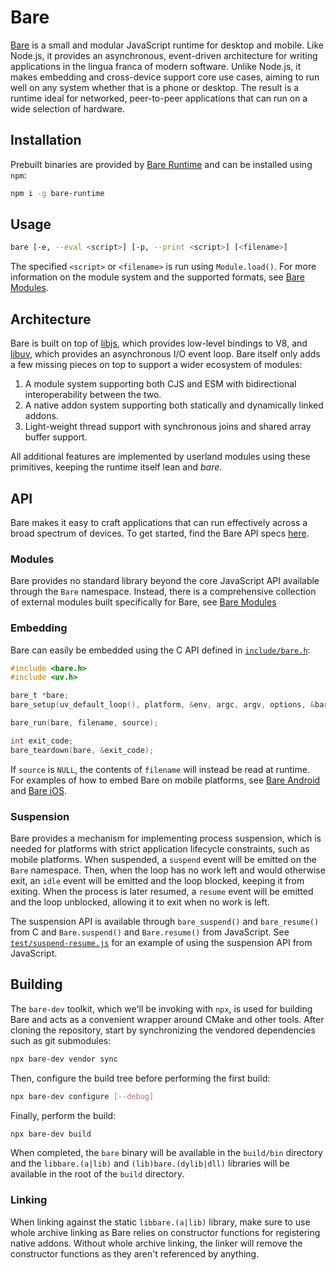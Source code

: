 # Bare

[Bare](https://github.com/holepunchto/bare) is a small and modular JavaScript runtime for desktop and mobile. Like Node.js, it provides an asynchronous, event-driven architecture for writing applications in the lingua franca of modern software. Unlike Node.js, it makes embedding and cross-device support core use cases, aiming to run well on any system whether that is a phone or desktop. The result is a runtime ideal for networked, peer-to-peer applications that can run on a wide selection of hardware.

## Installation

Prebuilt binaries are provided by [Bare Runtime](https://github.com/holepunchto/bare-runtime) and can be installed using `npm`:

```sh
npm i -g bare-runtime
```

## Usage

```sh
bare [-e, --eval <script>] [-p, --print <script>] [<filename>]
```

The specified `<script>` or `<filename>` is run using `Module.load()`. For more information on the module system and the supported formats, see [Bare Modules](./bare-modules.md).

## Architecture

Bare is built on top of [libjs](https://github.com/holepunchto/libjs), which provides low-level bindings to V8, and [libuv](https://github.com/libuv/libuv), which provides an asynchronous I/O event loop. Bare itself only adds a few missing pieces on top to support a wider ecosystem of modules:

1. A module system supporting both CJS and ESM with bidirectional interoperability between the two.
2. A native addon system supporting both statically and dynamically linked addons.
3. Light-weight thread support with synchronous joins and shared array buffer support.

All additional features are implemented by userland modules using these primitives, keeping the runtime itself lean and _bare_.

## API

Bare makes it easy to craft applications that can run effectively across a broad spectrum of devices. To get started, find the Bare API specs [here](./api.md).

### Modules

Bare provides no standard library beyond the core JavaScript API available through the `Bare` namespace. Instead, there is a comprehensive collection of external modules built specifically for Bare, see [Bare Modules](./bare-modules.md)


### Embedding

Bare can easily be embedded using the C API defined in [`include/bare.h`](https://github.com/holepunchto/bare/blob/main/include/bare.h):

```c
#include <bare.h>
#include <uv.h>

bare_t *bare;
bare_setup(uv_default_loop(), platform, &env, argc, argv, options, &bare);

bare_run(bare, filename, source);

int exit_code;
bare_teardown(bare, &exit_code);
```

If `source` is `NULL`, the contents of `filename` will instead be read at runtime. For examples of how to embed Bare on mobile platforms, see [Bare Android](https://github.com/holepunchto/bare-android) and [Bare iOS](https://github.com/holepunchto/bare-ios).

### Suspension

Bare provides a mechanism for implementing process suspension, which is needed for platforms with strict application lifecycle constraints, such as mobile platforms. When suspended, a `suspend` event will be emitted on the `Bare` namespace. Then, when the loop has no work left and would otherwise exit, an `idle` event will be emitted and the loop blocked, keeping it from exiting. When the process is later resumed, a `resume` event will be emitted and the loop unblocked, allowing it to exit when no work is left.

The suspension API is available through `bare_suspend()` and `bare_resume()` from C and `Bare.suspend()` and `Bare.resume()` from JavaScript. See [`test/suspend-resume.js`](https://github.com/holepunchto/bare/blob/main/test/suspend-resume.js) for an example of using the suspension API from JavaScript.

## Building

The `bare-dev` toolkit, which we'll be invoking with `npx`, is used for building Bare and acts as a convenient wrapper around CMake and other tools. After cloning the repository, start by synchronizing the vendored dependencies such as git submodules:

```sh
npx bare-dev vendor sync
```

Then, configure the build tree before performing the first build:

```sh
npx bare-dev configure [--debug]
```

Finally, perform the build:

```sh
npx bare-dev build
```

When completed, the `bare` binary will be available in the `build/bin` directory and the `libbare.(a|lib)` and `(lib)bare.(dylib|dll)` libraries will be available in the root of the `build` directory.

### Linking

When linking against the static `libbare.(a|lib)` library, make sure to use whole archive linking as Bare relies on constructor functions for registering native addons. Without whole archive linking, the linker will remove the constructor functions as they aren't referenced by anything.

